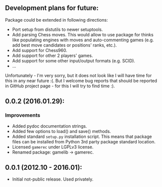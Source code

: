 Development plans for future:
----------------------------------
Package could be extended in following directions:

- Port setup from distutils to newer setuptools.
- Add parsing Chess moves. This would allow to use package for thinks like 
  populating engines with moves and auto-commenting games (e.g. add best move candidates
  or positions' ranks, etc.).
- Add support for Chess960.
- Add support for other 2 players' games.
- Add support for some other input/output formats (e.g. SCID).
- ...

Unfortunately - I'm very sorry, but it does not look like I will have time for this in any near future :(.
But I welcome bug reports that should be reported in GitHub project page - for this I will try to find time :).

0.0.2 (2016.01.29):
----------------------------------
### Improvements
- Added pydoc documentation strings.
- Added few options to load() and save() methods.
- Added standard `setup.py` installation script. This means that package
  files can be installed from Python 3rd party package standard location. 
- Licensed `gamerec` under LGPLv3 license.
- Renamed package: gamelib -> gamerec.

0.0.1 (2012.10 - 2016.01):
----------------------------------
- Initial not-public release. Used privately.

